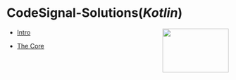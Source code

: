 #  CodeSignal-Solutions(*Kotlin*)
<img src="https://user-images.githubusercontent.com/74646502/178082692-f34e150a-32aa-4258-8146-57fa7d80a436.jpg" width="150" height="100" align="right">

* [Intro](https://github.com/shahlaa1212/CodeSignal-Solutions-in-kotlin/tree/main/Intro)

* [The Core](https://github.com/shahlaa1212/CodeSignal-Solutions-in-kotlin/tree/main/The%20Core)
